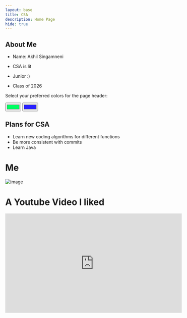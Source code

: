 ```yaml
---
layout: base
title: CSA
description: Home Page
hide: true
---
```

<style>
.page-header {
  color: $header-heading-color;
  text-align: center;
  background-color: $header-bg-color;
  background-image: conic-gradient(from 215deg, $header-bg-color, $header-bg-color-secondary) !important;
</style>
## About Me
- <p>Name: Akhil Singamneni</p>
- <p>CSA is lit</p>
- <p>Junior :)</p>
- <p>Class of 2026</p>

<p>Select your preferred colors for the page header:</p>
<input type="color" id="headerColorPicker1" name="headerColorPicker1" value="#00ff62">
<input type="color" id="headerColorPicker2" name="headerColorPicker2" value="#2921ff">

<script>

  function updateGradient() {
    var color1 = document.getElementById('headerColorPicker1').value;
    var color2 = document.getElementById('headerColorPicker2').value;
    var gradient = `conic-gradient(from 215deg, ${color1}, ${color2})`;
    document.querySelector('.page-header').style.setProperty('background-image', gradient);
  }

  document.getElementById('headerColorPicker1').addEventListener('input', updateGradient);
  document.getElementById('headerColorPicker2').addEventListener('input', updateGradient);
</script>

## Plans for CSA

  - Learn new coding algorithms for different functions
  - Be more consistent with commits
  - Learn Java

# Me
![image](./images/IMG_7261.png)

# A Youtube Video I liked
<iframe width="560" height="315" src="https://www.youtube.com/embed/qf7ws2DF-zk?si=ltS-quE6vk3uYMWn" frameborder="0" allowfullscreen></iframe>